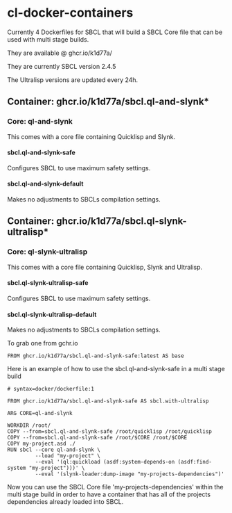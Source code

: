 # cl-docker-containers

Currently 4 Dockerfiles for SBCL that will build a SBCL Core file that can be used with multi stage builds.

They are available @ ghcr.io/k1d77a/

They are currently SBCL version 2.4.5

The Ultralisp versions are updated every 24h. 


## Container: ghcr.io/k1d77a/sbcl.ql-and-slynk*
### Core: ql-and-slynk

This comes with a core file containing Quicklisp and Slynk.
#### sbcl.ql-and-slynk-safe
Configures SBCL to use maximum safety settings.

#### sbcl.ql-and-slynk-default
Makes no adjustments to SBCLs compilation settings.


## Container: ghcr.io/k1d77a/sbcl.ql-slynk-ultralisp*
### Core: ql-slynk-ultralisp
This comes with a core file containing Quicklisp, Slynk and Ultralisp.

#### sbcl.ql-slynk-ultralisp-safe
Configures SBCL to use maximum safety settings.

#### sbcl.ql-slynk-ultralisp-default
Makes no adjustments to SBCLs compilation settings.


To grab one from gchr.io
```
FROM ghcr.io/k1d77a/sbcl.ql-and-slynk-safe:latest AS base
```

Here is an example of how to use the sbcl.ql-and-slynk-safe in a multi stage build 

```
# syntax=docker/dockerfile:1

FROM ghcr.io/k1d77a/sbcl.ql-and-slynk-safe AS sbcl.with-ultralisp

ARG CORE=ql-and-slynk

WORKDIR /root/
COPY --from=sbcl.ql-and-slynk-safe /root/quicklisp /root/quicklisp
COPY --from=sbcl.ql-and-slynk-safe /root/$CORE /root/$CORE
COPY my-project.asd ./
RUN sbcl --core ql-and-slynk \
         --load "my-project" \
         --eval '(ql:quickload (asdf:system-depends-on (asdf:find-system "my-project")))' \
         --eval '(slynk-loader:dump-image "my-projects-dependencies")'

```
Now you can use the SBCL Core file 'my-projects-dependencies' within the multi stage build in order to have a container that has all of the projects dependencies already loaded into SBCL.




